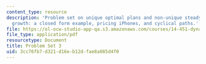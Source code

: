 ```yaml
---
content_type: resource
description: 'Problem set on unique optimal plans and non-unique steady states, optimal
  growth: a closed form example, pricing iPhones, and cyclical paths.'
file: https://ol-ocw-studio-app-qa.s3.amazonaws.com/courses/14-451-dynamic-optimization-methods-with-applications-fall-2009/3cc76fb7d321d16eb12dfae8a085d4f0_MIT14_451F09_pset3.pdf
file_type: application/pdf
resourcetype: Document
title: Problem Set 3
uid: 3cc76fb7-d321-d16e-b12d-fae8a085d4f0
---
```

